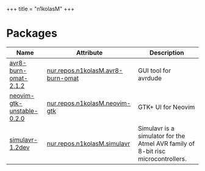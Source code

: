 
+++
title = "n1kolasM"
+++

# Packages

Name | Attribute | Description
-----|-----------|------------
[avr8-burn-omat-2.1.2](http://avr8-burn-o-mat.aaabbb.de/avr8_burn_o_mat_avrdude_gui_en.html)|[nur.repos.n1kolasM.avr8-burn-omat](https://github.com/nix-community/nur-combined/tree/master/repos/n1kolasM/pkgs/avr8-burn-omat/default.nix#L28)|GUI tool for avrdude
[neovim-gtk-unstable-0.2.0](https://github.com/daa84/neovim-gtk)|[nur.repos.n1kolasM.neovim-gtk](https://github.com/nix-community/nur-combined/tree/master/repos/n1kolasM/pkgs/neovim-gtk/default.nix#L22)|GTK+ UI for Neovim
[simulavr-1.2dev](https://www.nongnu.org/simulavr/)|[nur.repos.n1kolasM.simulavr](https://github.com/nix-community/nur-combined/tree/master/repos/n1kolasM/pkgs/simulavr/default.nix#L13)|Simulavr is a simulator for the Atmel AVR family of 8-bit risc microcontrollers.
